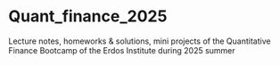 # Quant_finance_2025
Lecture notes, homeworks &amp; solutions, mini projects of the Quantitative Finance Bootcamp of the Erdos Institute during 2025 summer
